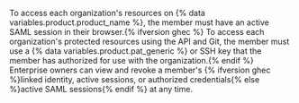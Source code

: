 To access each organization's resources on {% data variables.product.product_name %}, the member must have an active SAML session in their browser.{% ifversion ghec %} To access each organization's protected resources using the API and Git, the member must use a {% data variables.product.pat_generic %} or SSH key that the member has authorized for use with the organization.{% endif %} Enterprise owners can view and revoke a member's {% ifversion ghec %}linked identity, active sessions, or authorized credentials{% else %}active SAML sessions{% endif %} at any time.
